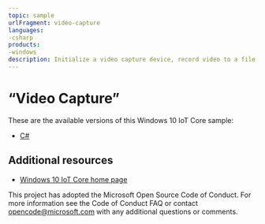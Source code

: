 ```yaml
---
topic: sample
urlFragment: video-capture
languages:
-csharp
products:
-windows
description: Initialize a video capture device, record video to a file, preview video feed, and playback recorded video.
---
```


# “Video Capture”

These are the available versions of this Windows 10 IoT Core sample:

*	[C#](./CS/README.md)

## Additional resources
* [Windows 10 IoT Core home page](https://developer.microsoft.com/en-us/windows/iot/)

This project has adopted the Microsoft Open Source Code of Conduct. For more information see the Code of Conduct FAQ or contact <opencode@microsoft.com> with any additional questions or comments.
